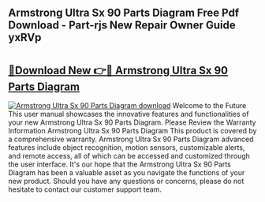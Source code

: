 ## Armstrong Ultra Sx 90 Parts Diagram Free Pdf Download - Part-rjs New Repair Owner Guide yxRVp

# <h2><a href="http://dftklu.blite.top/?on=Armstrong+Ultra+Sx+90+Parts+Diagram">🔗Download New 👉🔴 Armstrong Ultra Sx 90 Parts Diagram</a></h2>

[![Armstrong Ultra Sx 90 Parts Diagram download](https://i.imgur.com/lujVjoI.png)](http://dftklu.blite.top/?on=Armstrong+Ultra+Sx+90+Parts+Diagram)
Welcome to the Future This user manual showcases the innovative features and functionalities of your new Armstrong Ultra Sx 90 Parts Diagram. Please Review the Warranty Information Armstrong Ultra Sx 90 Parts Diagram This product is covered by a comprehensive warranty. Armstrong Ultra Sx 90 Parts Diagram advanced features include object recognition, motion sensors, customizable alerts, and remote access, all of which can be accessed and customized through the user interface. It's our hope that the Armstrong Ultra Sx 90 Parts Diagram has been a valuable asset as you navigate the functions of your new product. Should you have any questions or concerns, please do not hesitate to contact our customer support team.
